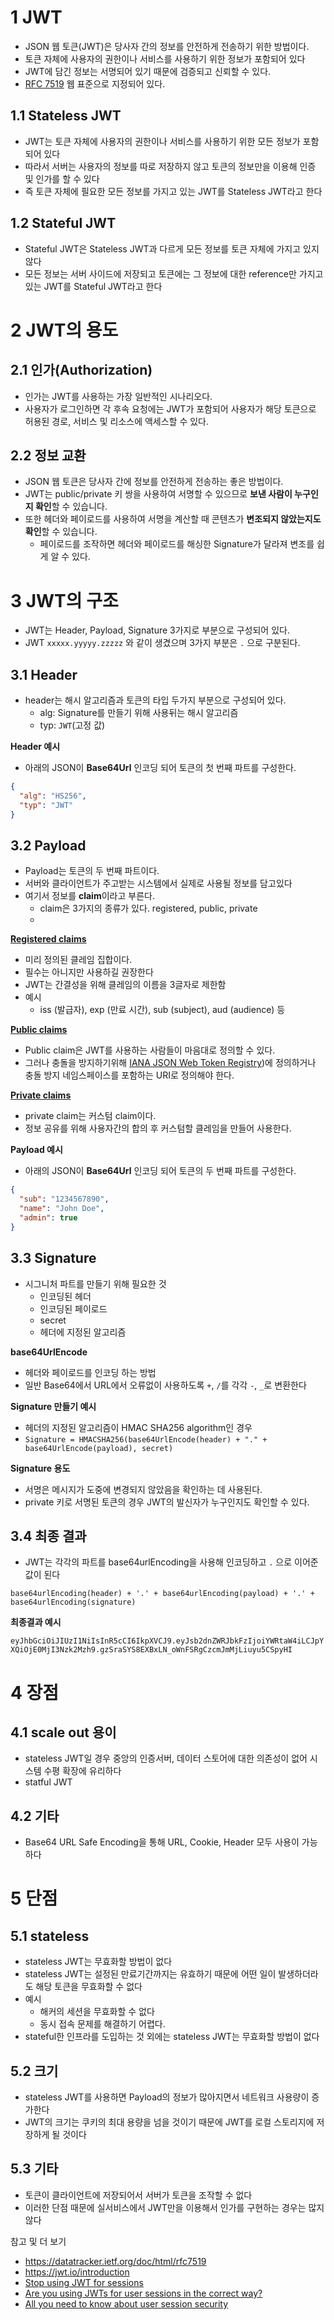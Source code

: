 

# 1 JWT

* JSON 웹 토큰(JWT)은 당사자 간의 정보를 안전하게 전송하기 위한 방법이다.
* 토큰 자체에 사용자의 권한이나 서비스를 사용하기 위한 정보가 포함되어 있다
* JWT에 담긴 정보는 서명되어 있기 때문에 검증되고 신뢰할 수 있다.
* [RFC 7519](https://datatracker.ietf.org/doc/html/rfc7519) 웹 표준으로 지정되어 있다.



## 1.1 Stateless JWT

* JWT는 토큰 자체에 사용자의 권한이나 서비스를 사용하기 위한 모든 정보가 포함되어 있다
* 따라서 서버는 사용자의 정보를 따로 저장하지 않고 토큰의 정보만을 이용해 인증 및 인가를 할 수 있다
* 즉 토큰 자체에 필요한 모든 정보를 가지고 있는 JWT를 Stateless JWT라고 한다



## 1.2 Stateful JWT

* Stateful JWT은 Stateless JWT과 다르게 모든 정보를 토큰 자체에 가지고 있지 않다
* 모든 정보는 서버 사이드에 저장되고 토큰에는 그 정보에 대한 reference만 가지고 있는 JWT를  Stateful JWT라고 한다



# 2 JWT의 용도

## 2.1 인가(Authorization)

* 인가는 JWT를 사용하는 가장 일반적인 시나리오다. 
* 사용자가 로그인하면 각 후속 요청에는 JWT가 포함되어 사용자가 해당 토큰으로 허용된 경로, 서비스 및 리소스에 액세스할 수 있다.



## 2.2 정보 교환

* JSON 웹 토큰은 당사자 간에 정보를 안전하게 전송하는 좋은 방법이다.
* JWT는 public/private 키 쌍을 사용하여 서명할 수 있으므로 **보낸 사람이 누구인지 확인**할 수 있습니다. 
* 또한 헤더와 페이로드를 사용하여 서명을 계산할 때 콘텐츠가 **변조되지 않았는지도 확인**할 수 있습니다.
  * 페이로드를 조작하면 헤더와 페이로드를 해싱한 Signature가 달라져 변조를 쉽게 알 수 있다.



# 3 JWT의 구조

* JWT는 Header, Payload, Signature 3가지로 부분으로 구성되어 있다.
* JWT `xxxxx.yyyyy.zzzzz` 와 같이 생겼으며 3가지 부분은 `.` 으로 구분된다.



## 3.1 **Header**

* header는 해시 알고리즘과 토큰의 타입 두가지 부분으로 구성되어 있다.
  * alg: Signature를 만들기 위해 사용뒤는 해시 알고리즘
  * typ: `JWT`(고정 값)



**Header 예시**

* 아래의 JSON이 **Base64Url** 인코딩 되어 토큰의 첫 번째 파트를 구성한다.

```json
{
  "alg": "HS256",
  "typ": "JWT"
}
```



## 3.2 Payload

* Payload는 토큰의 두 번째 파트이다. 
* 서버와 클라이언트가 주고받는 시스템에서 실제로 사용될 정보를 담고있다
* 여기서 정보를 **claim**이라고 부른다.
  * claim은 3가지의 종류가 있다. registered, public, private
  * 

**[Registered claims](https://tools.ietf.org/html/rfc7519#section-4.1)**

* 미리 정의된 클레임 집합이다.
* 필수는 아니지만 사용하길 권장한다
* JWT는 간결성을 위해 클레임의 이름을 3글자로 제한함
* 예시
  * iss (발급자), exp (만료 시간), sub (subject), aud (audience) 등


**[Public claims](https://tools.ietf.org/html/rfc7519#section-4.2)**

* Public claim은 JWT를 사용하는 사람들이 마음대로 정의할 수 있다.
* 그러나 충돌을 방지하기위해 [IANA JSON Web Token Registry](https://www.iana.org/assignments/jwt/jwt.xhtml))에 정의하거나 충돌 방지 네임스페이스를 포함하는 URI로 정의해야 한다.

**[Private claims](https://tools.ietf.org/html/rfc7519#section-4.3)**

* private claim는 커스텀 claim이다.
* 정보 공유를 위해 사용자간의 합의 후 커스텀할 클레임을 만들어 사용한다.



**Payload 예시**

* 아래의 JSON이 **Base64Url** 인코딩 되어 토큰의 두 번째 파트를 구성한다.

```json
{
  "sub": "1234567890",
  "name": "John Doe",
  "admin": true
}
```



## 3.3 Signature

* 시그니처 파트를 만들기 위해 필요한 것
  * 인코딩된 헤더
  * 인코딩된 페이로드
  * secret
  * 헤더에 지정된 알고리즘



**base64UrlEncode**

* 헤더와 페이로드를 인코딩 하는 방법
* 일반 Base64에서 URL에서 오류없이 사용하도록 `+`, `/`를 각각 `-`, `_`로 변환한다



**Signature 만들기 예시**

* 헤더의 지정된 알고리즘이 HMAC SHA256 algorithm인 경우
* `Signature = HMACSHA256(base64UrlEncode(header) + "." +  base64UrlEncode(payload), secret)`



**Signature 용도**

* 서명은 메시지가 도중에 변경되지 않았음을 확인하는 데 사용된다.
* private 키로 서명된 토큰의 경우 JWT의 발신자가 누구인지도 확인할 수 있다.



## 3.4 최종 결과

* JWT는 각각의 파트를 base64urlEncoding을 사용해 인코딩하고 `.` 으로 이어준 값이 된다

`base64urlEncoding(header) + '.' + base64urlEncoding(payload) + '.' + base64urlEncoding(signature)`

**최종결과 예시**

`eyJhbGciOiJIUzI1NiIsInR5cCI6IkpXVCJ9.eyJsb2dnZWRJbkFzIjoiYWRtaW4iLCJpYXQiOjE0MjI3Nzk2Mzh9.gzSraSYS8EXBxLN_oWnFSRgCzcmJmMjLiuyu5CSpyHI`



# 4 장점



## 4.1 scale out 용이

* stateless JWT일 경우 중앙의 인증서버, 데이터 스토어에 대한 의존성이 없어 시스템 수평 확장에 유리하다
* statful JWT



## 4.2 기타

* Base64 URL Safe Encoding을 통해 URL, Cookie, Header 모두 사용이 가능하다



# 5 단점



## 5.1 stateless

* stateless JWT는 무효화할 방법이 없다
* stateless JWT는 설정된 만료기간까지는 유효하기 때문에 어떤 일이 발생하더라도 해당 토큰을 무효화할 수 없다
* 예시 
  * 해커의 세션을 무효화할 수 없다
  * 동시 접속 문제를 해결하기 어렵다.
* stateful한 인프라를 도입하는 것 외에는 stateless JWT는 무효화할 방법이 없다



## 5.2 크기

* stateless JWT를 사용하면 Payload의 정보가 많아지면서 네트워크 사용량이 증가한다
* JWT의 크기는 쿠키의 최대 용량을 넘을 것이기 때문에 JWT를 로컬 스토리지에 저장하게 될 것이다 



## 5.3 기타

* 토큰이 클라이언트에 저장되어서 서버가 토큰을 조작할 수 없다
* 이러한 단점 때문에 실서비스에서 JWT만을 이용해서 인가를 구현하는 경우는 많지 않다



참고 및 더 보기

* https://datatracker.ietf.org/doc/html/rfc7519
* https://jwt.io/introduction
* [Stop using JWT for sessions](http://cryto.net/~joepie91/blog/2016/06/13/stop-using-jwt-for-sessions/)
* [Are you using JWTs for user sessions in the correct way?](https://supertokens.com/blog/are-you-using-jwts-for-user-sessions-in-the-correct-way)
* [All you need to know about user session security](https://supertokens.com/blog/all-you-need-to-know-about-user-session-security)

